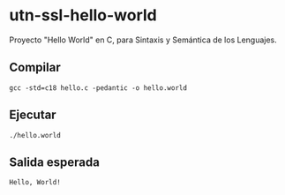 # utn-ssl-hello-world
Proyecto "Hello World" en C, para Sintaxis y Semántica de los Lenguajes.  

## Compilar

`gcc -std=c18 hello.c -pedantic -o hello.world`

## Ejecutar
`./hello.world`

## Salida esperada
` Hello, World! `
